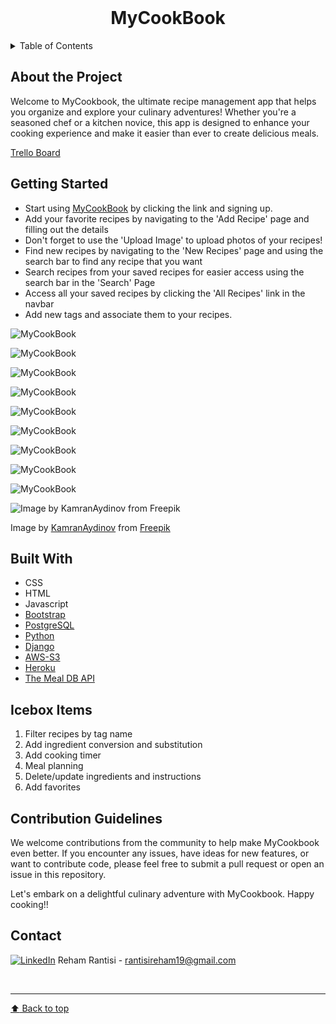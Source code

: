 <!-- PROJECT LOGO -->
<br />
<div align="center">
  <h1 align="center">MyCookBook</h1>
</div>

<!-- TABLE OF CONTENTS -->

<details>
  <summary>Table of Contents</summary>

  <ol>
    <li><a href="#about-the-project">About The Project</a>
    <li><a href="#getting-started">Getting Started</a></li>
    <li><a href="#built-with">Built With</a></li>
    <li><a href="#icebox">Ice Box</a></li>
    <li><a href="#contribution-guidelines">Contribution Guidelines</a></li>
    <li><a href="#contact">Contact</a></li>
  </ol>
</details>

<!-- CONTENT -->

## About the Project

Welcome to MyCookbook, the ultimate recipe management app that helps you organize and explore your culinary adventures! Whether you're a seasoned chef or a kitchen novice, this app is designed to enhance your cooking experience and make it easier than ever to create delicious meals.

[Trello Board](https://trello.com/b/W8fliAmg/recipe-app)

## Getting Started

- Start using [MyCookBook](https://mycookbook-app.herokuapp.com/) by clicking the link and signing up.
- Add your favorite recipes by navigating to the 'Add Recipe' page and filling out the details
- Don't forget to use the 'Upload Image' to upload photos of your recipes!
- Find new recipes by navigating to the 'New Recipes' page and using the search bar to find any recipe that you want
- Search recipes from your saved recipes for easier access using the search bar in the 'Search' Page
- Access all your saved recipes by clicking the 'All Recipes' link in the navbar
- Add new tags and associate them to your recipes. 

![MyCookBook](main_app/static/images/1.png)

![MyCookBook](main_app/static/images/2.png)

![MyCookBook](main_app/static/images/3.png)

![MyCookBook](main_app/static/images/4.png)

![MyCookBook](main_app/static/images/5.png)

![MyCookBook](main_app/static/images/6.png)

![MyCookBook](main_app/static/images/7.png)

![MyCookBook](main_app/static/images/8.png)

![MyCookBook](main_app/static/images/9.png)

![Image by KamranAydinov from Freepik](main_app/static/images/bg.jpg)

Image by [KamranAydinov](https://www.freepik.com/kamranaydinov) from [Freepik](https://www.freepik.com/)

## Built With

- CSS
- HTML
- Javascript
- [Bootstrap](https://getbootstrap.com/docs/5.3/getting-started/introduction/)
- [PostgreSQL](https://www.postgresql.org/)
- [Python](https://www.python.org/)
- [Django](https://www.djangoproject.com/)
- [AWS-S3](https://aws.amazon.com/s3/)
- [Heroku](https://www.heroku.com/)
- [The Meal DB API](https://www.themealdb.com/api.php)

## Icebox Items

1. Filter recipes by tag name
2. Add ingredient conversion and substitution
3. Add cooking timer
4. Meal planning
5. Delete/update ingredients and instructions
6. Add favorites

## Contribution Guidelines

We welcome contributions from the community to help make MyCookbook even better. If you encounter any issues, have ideas for new features, or want to contribute code, please feel free to submit a pull request or open an issue in this repository.

Let's embark on a delightful culinary adventure with MyCookbook. Happy cooking!!

## Contact

[![LinkedIn](https://img.shields.io/badge/-LinkedIn-blue?style=flat-square&logo=Linkedin&logoColor=white&link=https://www.linkedin.com/in/rehamrantisi/)](https://www.linkedin.com/in/rehamrantisi/) Reham Rantisi - rantisireham19@gmail.com

<br><hr>
[:arrow_up: Back to top](#ReadMe)

